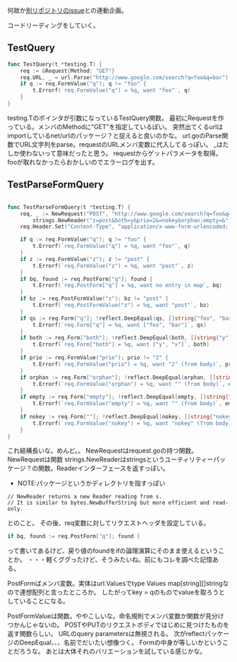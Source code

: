 

何故か[別リポジトリのissue](https://github.com/yyYank/my-first-go/issues/7)との連動企画。

コードリーディングをしていく。


## TestQuery

```go
func TestQuery(t *testing.T) {
	req := &Request{Method: "GET"}
	req.URL, _ = url.Parse("http://www.google.com/search?q=foo&q=bar")
	if q := req.FormValue("q"); q != "foo" {
		t.Errorf(`req.FormValue("q") = %q, want "foo"`, q)
	}
}
```

testing.Tのポインタが引数になっているTestQuery関数。
最初にRequestを作っている。メンバのMethodに"GET"を指定しているぽい。
突然出てくるurlはimportしているnet/urlのパッケージ？と捉えると良いのかな。
url.goのParse関数でURL文字列をparse。requestのURLメンバ変数に代入してるっぽい。
_はたしか使わないって意味だったと思う。
requestからゲットパラメータを取得。fooが取れなかったらおかしいのでエラーログを出す。



## TestParseFormQuery

```go

func TestParseFormQuery(t *testing.T) {
	req, _ := NewRequest("POST", "http://www.google.com/search?q=foo&q=bar&both=x&prio=1&orphan=nope&empty=not",
		strings.NewReader("z=post&both=y&prio=2&=nokey&orphan;empty=&"))
	req.Header.Set("Content-Type", "application/x-www-form-urlencoded; param=value")

	if q := req.FormValue("q"); q != "foo" {
		t.Errorf(`req.FormValue("q") = %q, want "foo"`, q)
	}
	if z := req.FormValue("z"); z != "post" {
		t.Errorf(`req.FormValue("z") = %q, want "post"`, z)
	}
	if bq, found := req.PostForm["q"]; found {
		t.Errorf(`req.PostForm["q"] = %q, want no entry in map`, bq)
	}
	if bz := req.PostFormValue("z"); bz != "post" {
		t.Errorf(`req.PostFormValue("z") = %q, want "post"`, bz)
	}
	if qs := req.Form["q"]; !reflect.DeepEqual(qs, []string{"foo", "bar"}) {
		t.Errorf(`req.Form["q"] = %q, want ["foo", "bar"]`, qs)
	}
	if both := req.Form["both"]; !reflect.DeepEqual(both, []string{"y", "x"}) {
		t.Errorf(`req.Form["both"] = %q, want ["y", "x"]`, both)
	}
	if prio := req.FormValue("prio"); prio != "2" {
		t.Errorf(`req.FormValue("prio") = %q, want "2" (from body)`, prio)
	}
	if orphan := req.Form["orphan"]; !reflect.DeepEqual(orphan, []string{"", "nope"}) {
		t.Errorf(`req.FormValue("orphan") = %q, want "" (from body)`, orphan)
	}
	if empty := req.Form["empty"]; !reflect.DeepEqual(empty, []string{"", "not"}) {
		t.Errorf(`req.FormValue("empty") = %q, want "" (from body)`, empty)
	}
	if nokey := req.Form[""]; !reflect.DeepEqual(nokey, []string{"nokey"}) {
		t.Errorf(`req.FormValue("nokey") = %q, want "nokey" (from body)`, nokey)
	}
}

```
これ結構長いな。めんど。。
NewRequestはrequest.goの持つ関数。
NewRequestは関数
strings.NewReaderはstringsというユーティリティーパッケージ？の関数。Readerインターフェースを返すっぽい。

* NOTE:パッケージというかディレクトリを指すっぽい

```
// NewReader returns a new Reader reading from s.
// It is similar to bytes.NewBufferString but more efficient and read-only.
```

とのこと。
その後、req変数に対してリクエストヘッダを設定している。

```go
if bq, found := req.PostForm["q"]; found {
```

って書いてあるけど、戻り値のfoundをifの論理演算にそのまま使えるということか。
・・・軽くググったけど、そうみたいね。前にもコレを調べた記憶ある。

PostFormばメンバ変数。実体はurl.Valuesでtype Values map[string][]stringなので連想配列と言ったところか。
したがってkey = qのものでvalueを取ろうとしていることになる。

PostFormValueは関数。ややこしいな。命名規則でメンバ変数か関数が見分けつかんじゃないの。
POSTやPUTのリクエストボディではじめに見つけたものを返す関数らしい。
URLのquery parametersは無視される。
次がreflectパッケージのDeepEqual、、、名前でだいたい想像つく。
Formの中身が等しいかということだろうな。
あとは大体それのバリエーションを試している感じかな。
